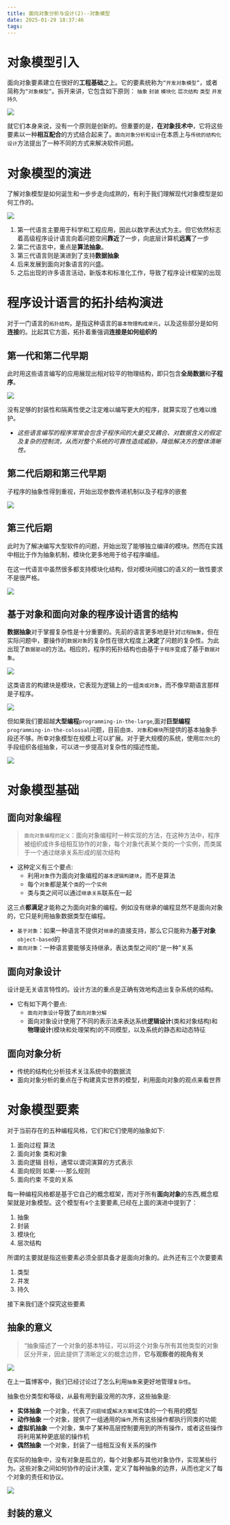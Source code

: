 ```yaml
---
title: 面向对象分析与设计(2)--对象模型
date: 2025-01-29 18:37:46
tags:
---
```


# 对象模型引入
面向对象要素建立在很好的**工程基础**之上。它的要素统称为`“开发对象模型”`，或者简称为`“对象模型”`。拆开来讲，它包含如下原则：
`抽象`  `封装`  `模块化`  `层次结构`  `类型`  `并发`  `持久`

![](https://picbed0521.oss-cn-shanghai.aliyuncs.com/blogpic/202503041440868.webp)

就它们本身来说，没有一个原则是创新的。但重要的是，**在对象技术中**，它将这些要素以一种**相互配合**的方式结合起来了。`面向对象分析和设计`在本质上与`传统的结构化设计`方法提出了一种不同的方式来解决软件问题。

# 对象模型的演进
了解对象模型是如何诞生和一步步走向成熟的，有利于我们理解现代对象模型是如何工作的。

![](https://picbed0521.oss-cn-shanghai.aliyuncs.com/blogpic/202503041444045.webp)

1. 第一代语言主要用于科学和工程应用，因此以数学表达式为主。但它依然标志着高级程序设计语言向着问题空间**靠近**了一步，向底层计算机**远离**了一步
2. 第二代语言中，重点是**算法抽象**。
3. 第三代语言则是演进到了支持**数据抽象**
4. 后来发展到面向对象语言的兴盛。
5. 之后出现的许多语言活动，新版本和标准化工作，导致了程序设计框架的出现


# 程序设计语言的拓扑结构演进
对于一门语言的`拓扑结构`，是指这种语言的`基本物理构成单元`，以及这些部分是如何**连接**的。比起其它方面，拓扑着重强调**连接是如何组织的**

## 第一代和第二代早期
此时用这些语言编写的应用展现出相对较平的物理结构，即只包含**全局数据**和**子程序**。

![](https://picbed0521.oss-cn-shanghai.aliyuncs.com/blogpic/202503041519805.webp)

没有足够的封装性和隔离性使之注定难以编写更大的程序，就算实现了也难以维护。

+ *这些语言编写的程序常常会包含子程序间的大量交叉耦合、对数据含义的假定及复杂的控制流，从而对整个系统的可靠性造成威胁，降低解决方的整体清晰性。*

## 第二代后期和第三代早期
子程序的抽象性得到重视，开始出现参数传递机制以及子程序的嵌套

![](https://picbed0521.oss-cn-shanghai.aliyuncs.com/blogpic/202503041537699.webp)

## 第三代后期
此时为了解决编写大型软件的问题，开始出现了能够独立编译的模块。然而在实践中相比于作为抽象机制，模块化更多地用于给子程序编组。

在这一代语言中虽然很多都支持模块化结构，但对模块间接口的语义的一致性要求不是很严格。

![](https://picbed0521.oss-cn-shanghai.aliyuncs.com/blogpic/202503050815290.webp)

## 基于对象和面向对象的程序设计语言的结构
**数据抽象**对于掌握复杂性是十分重要的。先前的语言更多地是针对`过程抽象`，但在实际问题中，要操作的`数据对象`的复杂性在很大程度上**决定**了问题的复杂性。为此出现了`数据驱动`的方法。相应的，程序的拓扑结构也由基于`子程序`变成了基于`数据对象`。

![](https://picbed0521.oss-cn-shanghai.aliyuncs.com/blogpic/202503050835412.webp)

这类语言的构建块是模块，它表现为逻辑上的一组`类或对象`，而不像早期语言那样是子程序。

![](https://picbed0521.oss-cn-shanghai.aliyuncs.com/blogpic/202503050900092.webp)

但如果我们要超越**大型编程**`programming-in-the-large`,面对**巨型编程**`programming-in-the-colossal`问题，目前由`类`、`对象`和`模块`所提供的基本抽象手段还不够。所幸对象模型在规模上可以扩展。对于更大规模的系统，使用`层次化`的手段组织各组抽象，可以进一步提高对复杂性的描述性能。

![](https://picbed0521.oss-cn-shanghai.aliyuncs.com/blogpic/202503050921870.webp)

# 对象模型基础

## 面向对象编程
> `面向对象编程的定义`：面向对象编程时一种实现的方法，在这种方法中，程序被组织成许多组相互协作的对象，每个对象代表某个类的一个实例，而类属于一个通过继承关系形成的层次结构

+ 这种定义有三个要点:
  + 利用`对象`作为面向对象编程的`基本逻辑构建块`，而不是算法
  + 每个`对象`都是某个`类`的一个`实例`
  + 类与类之间可以通过`继承关系`联系在一起

这三点**都满足**才能称之为面向对象的编程。例如没有继承的编程显然不是面向对象的，它只是利用抽象数据类型在编程。

+ `基于对象`：如果一种语言不提供对`继承`的直接支持，那么它只能称为**基于对象**`object-based`的
+ `面向对象`：一种语言要能够支持继承，表达类型之间的"是一种"关系

## 面向对象设计 
设计是无关语言特性的。设计方法的重点是正确有效地构造出复杂系统的结构。

+ 它有如下两个要点:
  + `面向对象设计`导致了`面向对象分解`
  + 面向对象设计使用了不同的表示法来表达系统**逻辑设计**(类和对象结构)和**物理设计**(模块和处理架构)的不同模型，以及系统的静态和动态特征

## 面向对象分析 
+ 传统的结构化分析技术关注系统中的数据流
+ 面向对象分析的重点在于构建真实世界的模型，利用面向对象的观点来看世界

# 对象模型要素
对于当前存在的五种编程风格，它们和它们使用的抽象如下:

1. 面向过程 算法
2. 面向对象 类和对象
3. 面向逻辑 目标，通常以谓词演算的方式表示
4. 面向规则 如果----那么规则
5. 面向约束 不变的关系

每一种编程风格都是基于它自己的概念框架，而对于所有**面向对象**的东西,概念框架就是对象模型。这个模型有`4`个主要要素,已经在上面的演进中提到了：
1. 抽象
2. 封装
3. 模块化
4. 层次结构

所谓的主要就是指这些要素必须全部具备才是面向对象的。此外还有三个次要要素

1. 类型
2. 并发
3. 持久

接下来我们逐个探究这些要素

## 抽象的意义
> “抽象描述了一个对象的基本特征，可以将这个对象与所有其他类型的对象区分开来，因此提供了清晰定义的概念边界，**它与观察者的视角有关**

![](https://picbed0521.oss-cn-shanghai.aliyuncs.com/blogpic/202503051125158.webp)

在上一篇博客中，我们已经讨论过了怎么利用`抽象`来更好地管理`复杂性`。

抽象也分类型和等级，从最有用到最没用的次序，这些抽象是:
+ **实体抽象** 一个对象，代表了`问题域`或`解决方案域`实体的一个有用的模型
+ **动作抽象** 一个对象，提供了一组通用的`操作`,所有这些操作都执行同类的功能
+ **虚拟机抽象** 一个对象，集中了某种高层控制要用到的所有操作，或者这些操作将利用某种更底层的操作机
+ **偶然抽象** 一个对象，封装了一组相互没有关系的操作

在实际的抽象中，没有对象是孤立的，每个对象都与其他对象协作，实现某些行为。这些对象之间如何协作的设计决策，定义了每种抽象的边界，从而也定义了每个对象的责任和协议。

![](https://picbed0521.oss-cn-shanghai.aliyuncs.com/blogpic/202503051135309.webp)

## 封装的意义


